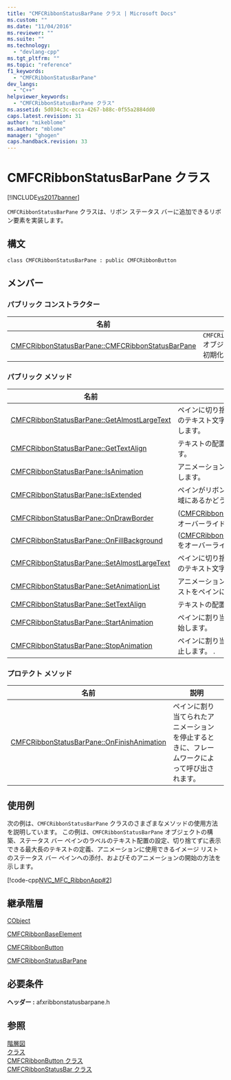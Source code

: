 ```yaml
---
title: "CMFCRibbonStatusBarPane クラス | Microsoft Docs"
ms.custom: ""
ms.date: "11/04/2016"
ms.reviewer: ""
ms.suite: ""
ms.technology: 
  - "devlang-cpp"
ms.tgt_pltfrm: ""
ms.topic: "reference"
f1_keywords: 
  - "CMFCRibbonStatusBarPane"
dev_langs: 
  - "C++"
helpviewer_keywords: 
  - "CMFCRibbonStatusBarPane クラス"
ms.assetid: 5d034c3c-ecca-4267-b88c-0f55a2884dd0
caps.latest.revision: 31
author: "mikeblome"
ms.author: "mblome"
manager: "ghogen"
caps.handback.revision: 33
---
```

# CMFCRibbonStatusBarPane クラス
[!INCLUDE[vs2017banner](../../assembler/inline/includes/vs2017banner.md)]

`CMFCRibbonStatusBarPane` クラスは、リボン ステータス バーに追加できるリボン要素を実装します。  
  
## 構文  
  
```  
class CMFCRibbonStatusBarPane : public CMFCRibbonButton  
```  
  
## メンバー  
  
### パブリック コンストラクター  
  
|名前|説明|  
|--------|--------|  
|[CMFCRibbonStatusBarPane::CMFCRibbonStatusBarPane](../Topic/CMFCRibbonStatusBarPane::CMFCRibbonStatusBarPane.md)|`CMFCRibbonStatusBarPane` オブジェクトを構築し、初期化します。|  
  
### パブリック メソッド  
  
|名前|説明|  
|--------|--------|  
|[CMFCRibbonStatusBarPane::GetAlmostLargeText](../Topic/CMFCRibbonStatusBarPane::GetAlmostLargeText.md)|ペインに切り捨てずに表示できる最大長のテキスト文字列を定義する文字列を返します。|  
|[CMFCRibbonStatusBarPane::GetTextAlign](../Topic/CMFCRibbonStatusBarPane::GetTextAlign.md)|テキストの配置の現在の設定を返します。|  
|[CMFCRibbonStatusBarPane::IsAnimation](../Topic/CMFCRibbonStatusBarPane::IsAnimation.md)|アニメーションが進行中かどうかを判定します。|  
|[CMFCRibbonStatusBarPane::IsExtended](../Topic/CMFCRibbonStatusBarPane::IsExtended.md)|ペインがリボン ステータス バーの拡張領域にあるかどうかを確認します。|  
|[CMFCRibbonStatusBarPane::OnDrawBorder](../Topic/CMFCRibbonStatusBarPane::OnDrawBorder.md)|\([CMFCRibbonButton::OnDrawBorder](../Topic/CMFCRibbonButton::OnDrawBorder.md) をオーバーライドします。\)|  
|[CMFCRibbonStatusBarPane::OnFillBackground](../Topic/CMFCRibbonStatusBarPane::OnFillBackground.md)|\([CMFCRibbonButton::OnFillBackground](../Topic/CMFCRibbonButton::OnFillBackground.md) をオーバーライドします。\)|  
|[CMFCRibbonStatusBarPane::SetAlmostLargeText](../Topic/CMFCRibbonStatusBarPane::SetAlmostLargeText.md)|ペインに切り捨てずに表示できる最大長のテキスト文字列を定義します。|  
|[CMFCRibbonStatusBarPane::SetAnimationList](../Topic/CMFCRibbonStatusBarPane::SetAnimationList.md)|アニメーションに使用できるイメージ リストをペインに割り当てます。|  
|[CMFCRibbonStatusBarPane::SetTextAlign](../Topic/CMFCRibbonStatusBarPane::SetTextAlign.md)|テキストの配置を設定します。|  
|[CMFCRibbonStatusBarPane::StartAnimation](../Topic/CMFCRibbonStatusBarPane::StartAnimation.md)|ペインに割り当てたアニメーションを開始します。|  
|[CMFCRibbonStatusBarPane::StopAnimation](../Topic/CMFCRibbonStatusBarPane::StopAnimation.md)|ペインに割り当てたアニメーションを停止します。  .|  
  
### プロテクト メソッド  
  
|名前|説明|  
|--------|--------|  
|[CMFCRibbonStatusBarPane::OnFinishAnimation](../Topic/CMFCRibbonStatusBarPane::OnFinishAnimation.md)|ペインに割り当てられたアニメーションを停止するときに、フレームワークによって呼び出されます。|  
  
## 使用例  
 次の例は、`CMFCRibbonStatusBarPane` クラスのさまざまなメソッドの使用方法を説明しています。  この例は、`CMFCRibbonStatusBarPane` オブジェクトの構築、ステータス バー ペインのラベルのテキスト配置の設定、切り捨てずに表示できる最大長のテキストの定義、アニメーションに使用できるイメージ リストのステータス バー ペインへの添付、およびそのアニメーションの開始の方法を示します。  
  
 [!code-cpp[NVC_MFC_RibbonApp#2](../../mfc/reference/codesnippet/CPP/cmfcribbonstatusbarpane-class_1.cpp)]  
  
## 継承階層  
 [CObject](../Topic/CObject%20Class.md)  
  
 [CMFCRibbonBaseElement](../../mfc/reference/cmfcribbonbaseelement-class.md)  
  
 [CMFCRibbonButton](../../mfc/reference/cmfcribbonbutton-class.md)  
  
 [CMFCRibbonStatusBarPane](../../mfc/reference/cmfcribbonstatusbarpane-class.md)  
  
## 必要条件  
 **ヘッダー :** afxribbonstatusbarpane.h  
  
## 参照  
 [階層図](../../mfc/hierarchy-chart.md)   
 [クラス](../Topic/MFC%20Classes.md)   
 [CMFCRibbonButton クラス](../../mfc/reference/cmfcribbonbutton-class.md)   
 [CMFCRibbonStatusBar クラス](../../mfc/reference/cmfcribbonstatusbar-class.md)